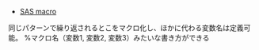 
- [SAS macro](https://www.sasbigdata.com/entry/SAS-sas-macro문장-동일한-작업과정-반복을-한번에-해결하기)

同じパターンで繰り返されるとこをマクロ化し、ほかに代わる変数名は定義可能。
%マクロ名（変数1, 変数2, 変数3）みたいな書き方ができる
